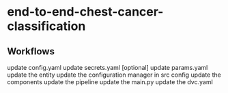 # end-to-end-chest-cancer-classification

## Workflows

update config.yaml
update secrets.yaml  [optional]
update params.yaml
update the entity
update the configuration manager in src config
update the components
update the pipeline
update the main.py
update the dvc.yaml